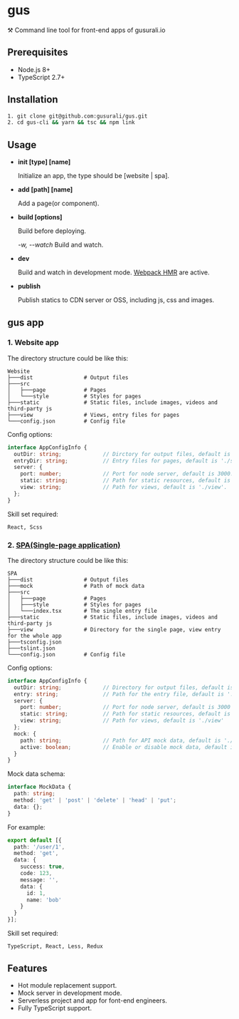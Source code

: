 # gus
⚒ Command line tool for front-end apps of gusurali.io

## Prerequisites
- Node.js 8+
- TypeScript 2.7+

## Installation
```bash
1. git clone git@github.com:gusurali/gus.git
2. cd gus-cli && yarn && tsc && npm link
```

## Usage
* **init [type] [name]**

  Initialize an app, the type should be [website | spa].

* **add [path] [name]**

  Add a page(or component).

* **build [options]**

  Build before deploying.

  *-w, --watch*  Build and watch.

* **dev**

  Build and watch in development mode. [Webpack HMR](https://webpack.github.io/docs/hot-module-replacement.html) are active.

* **publish**

  Publish statics to CDN server or OSS, including js, css and images.

## gus app

### 1. Website app

The directory structure could be like this:
```text
Website
├───dist                # Output files
├───src
│   ├───page            # Pages
│   └───style           # Styles for pages
├───static              # Static files, include images, videos and third-party js
├───view                # Views, entry files for pages
└───config.json         # Config file
```

Config options:
``` TypeScript
interface AppConfigInfo {
  outDir: string;             // Dirctory for output files, default is './dist'
  entryDir: string;           // Entry files for pages, default is './src/page'
  server: {
    port: number;             // Port for node server, default is 3000.
    static: string;           // Path for static resources, default is './static'
    view: string;             // Path for views, default is './view'.
  };
}
```

Skill set required:
```text
React, Scss
```

### 2. [SPA(Single-page application)](https://en.wikipedia.org/wiki/Single-page_application)

The directory structure could be like this:
```text
SPA
├───dist                # Output files
├───mock                # Path of mock data
├───src
│   ├───page            # Pages
│   ├───style           # Styles for pages
│   └───index.tsx       # The single entry file
├───static              # Static files, include images, videos and third-party js
├───view                # Directory for the single page, view entry for the whole app
├───tsconfig.json
├───tslint.json
└───config.json         # Config file
```

Config options:
``` TypeScript
interface AppConfigInfo {
  outDir: string;             // Directory for output files, default is './dist'
  entry: string;              // Path for the entry file, default is './src/index.tsx'
  server: {
    port: number;             // Port for node server, default is 3000
    static: string;           // Path for static resources, default is './static'
    view: string;             // Path for views, default is './view'
  };
  mock: {
    path: string;             // Path for API mock data, default is './mock'
    active: boolean;          // Enable or disable mock data, default is true
  }
}
```

Mock data schema:
```TypeScript
interface MockData {
  path: string;
  method: 'get' | 'post' | 'delete' | 'head' | 'put';
  data: {};
}
```
For example:
```TypeScript
export default [{
  path: '/user/1',
  method: 'get',
  data: {
    success: true,
    code: 123,
    message: '',
    data: {
      id: 1,
      name: 'bob'
    }
  }
}];
```

Skill set required:
```text
TypeScript, React, Less, Redux
```

## Features
- Hot module replacement support.
- Mock server in development mode.
- Serverless project and app for font-end engineers.
- Fully TypeScript support.
